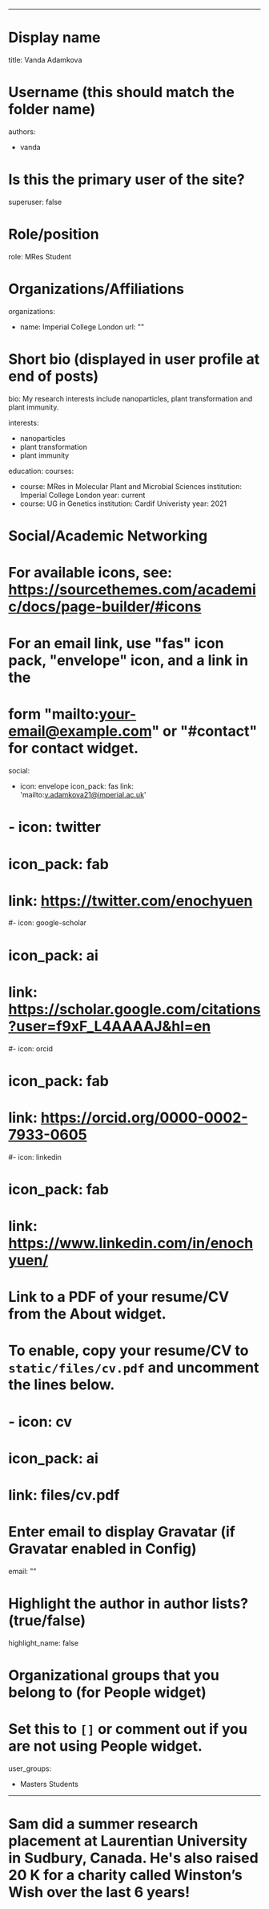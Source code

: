 
---
# Display name
title: Vanda Adamkova


# Username (this should match the folder name)
authors:
- vanda

# Is this the primary user of the site?
superuser: false

# Role/position
role: MRes Student

# Organizations/Affiliations
organizations:
- name: Imperial College London
  url: ""

# Short bio (displayed in user profile at end of posts)
bio: My research interests include nanoparticles, plant transformation and plant immunity.

interests:
- nanoparticles
- plant transformation
- plant immunity

education:
  courses:
  - course: MRes in Molecular Plant and Microbial Sciences
    institution: Imperial College London
    year: current
  - course: UG in Genetics
    institution: Cardif Univeristy
    year: 2021


# Social/Academic Networking
# For available icons, see: https://sourcethemes.com/academic/docs/page-builder/#icons
#   For an email link, use "fas" icon pack, "envelope" icon, and a link in the
#   form "mailto:your-email@example.com" or "#contact" for contact widget.
social:
- icon: envelope
  icon_pack: fas
  link: 'mailto:v.adamkova21@imperial.ac.uk'
# - icon: twitter
 # icon_pack: fab
 # link: https://twitter.com/enochyuen
#- icon: google-scholar
#  icon_pack: ai
#  link: https://scholar.google.com/citations?user=f9xF_L4AAAAJ&hl=en
#- icon: orcid
#  icon_pack: fab
#  link: https://orcid.org/0000-0002-7933-0605
#- icon: linkedin
#  icon_pack: fab
 # link: https://www.linkedin.com/in/enochyuen/

# Link to a PDF of your resume/CV from the About widget.
# To enable, copy your resume/CV to `static/files/cv.pdf` and uncomment the lines below.
# - icon: cv
#   icon_pack: ai
#   link: files/cv.pdf

# Enter email to display Gravatar (if Gravatar enabled in Config)
email: ""

# Highlight the author in author lists? (true/false)
highlight_name: false

# Organizational groups that you belong to (for People widget)
#   Set this to `[]` or comment out if you are not using People widget.
user_groups:
- Masters Students
---

# Sam did a summer research placement at Laurentian University in Sudbury, Canada. He's also raised 20 K for a charity called Winston’s Wish over the last 6 years!
